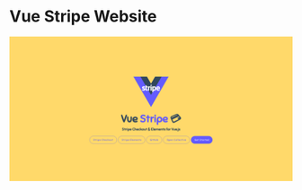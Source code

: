 # Vue Stripe Website

<p align="center">
  <img src="./assets/home.png" alt="Vue Stripe Website Preview"/>
</p>
